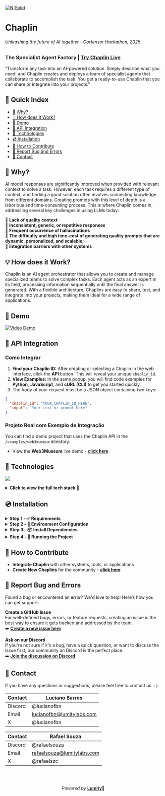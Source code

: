 [![N|Solid](https://i.imgur.com/ESdUHmB.png)](https://chaplin.lumitylabs.com)
# Chaplin
###### _Unleashing the future of AI together - Cortensor Hackathon, 2025_  
### The Specialist Agent Factory | [Try Chaplin Live](https://chaplin.lumitylabs.com/)
"Transform any task into an AI-powered solution. Simply describe what you need, and Chaplin creates and deploys a team of specialist agents that collaborate to accomplish the task. You get a ready-to-use Chaplin that you can share or integrate into your projects."

## 📖 Quick Index
- [🔎 Why?](#-why)
- [💡 How does it Work?](#-how-does-it-work)
- [🎥 Demo](#-demo)
- [🔌 API Integration](#️-api-integration)
- [🔧 Technologies](#-technologies)
- [💿 Installation](#-installation)
- [🤝 How to Contribute](#-how-to-contribute)
- [🐞 Report Bug and Errors](#-report-bug-and-errors)
- [📧 Contact](#-contact)

## 🔎 Why? 
AI model responses are significantly improved when provided with relevant context to solve a task. However, each task requires a different type of context, and finding a good solution often involves connecting knowledge from different domains. Creating prompts with this level of depth is a laborious and time-consuming process. This is where Chaplin comes in, addressing several key challenges in using LLMs today:

🎯 __Lack of quality context__  
🎯 __Inconsistent, generic, or repetitive responses__  
🎯 __Frequent occurrence of hallucinations__  
🎯 __The difficulty and high time-cost of generating quality prompts that are dynamic, personalized, and scalable;__  
🎯 __Integration barriers with other systems__

## 💡 How does it Work?  
Chaplin is an AI agent orchestrator that allows you to create and manage specialized teams to solve complex tasks. Each agent acts as an expert in its field, processing information sequentially until the final answer is generated. With a flexible architecture, Chaplins are easy to share, test, and integrate into your projects, making them ideal for a wide range of applications.

## 🎥 Demo
[![Video Demo](https://i.imgur.com/zF0PInT.png)](https://www.youtube.com/watch?v=gflTpuVK_80)

## 🔌 API Integration
### **Como Integrar**  

1.  **Find your Chaplin ID:** After creating or selecting a Chaplin in the web interface, click the **API** button. This will reveal your unique `chaplin_id`.
2.  **View Examples:** In the same popup, you will find code examples for **Python**, **JavaScript**, and **cURL (CLI)** to get you started quickly.
3. The body of your request must be a JSON object containing two keys:
```json
{
  "chaplin_id": "YOUR_CHAPLIN_ID_HERE",
  "input": "Your text or prompt here"
}
```
### **Projeto Real com Exemplo de Integração**  
You can find a demo project that uses the Chaplin API in the `/examples/web3museum` directory.
- View the __Web3Museum__ live demo - **[click here](https://web3museum.lumitylabs.com/)**


## 🔧 Technologies

<p align="left">
  <a href="https://skillicons.dev">
    <img src="https://skillicons.dev/icons?i=js,react,tailwind,vercel,cloudflare,firebase" />
  </a>
</p>

<details>
  <summary><b>Click to view the full tech stack 🧰 </b></summary>
  <ul>
    <li><strong>Frontend:</strong> JavaScript, React, Tailwind CSS</li>
    <li><strong>Backend:</strong> Vercel Functions, Cloudflare Workers</li>
    <li><strong>Banco de Dados e Infra:</strong> Firebase, Upstash (QStash), ImgBB</li>
    <li><strong>Autenticação:</strong> Clerk</li>
    <li><strong>IA:</strong> LLM (via Cortensor e Gemini)</li>
    <li><strong>Blockchain:</strong> Alchemy, Cortensor</li>
  </ul>
</details>

## 💿 Installation

<details>
  <summary><strong>Step 1 - ✅ Requirements</strong></summary>

#### 
  Before you begin, make sure you have __installed__:  
  - Node.js - **[click here](https://nodejs.org/)**
  - Vercel CLI - **[click here](https://vercel.com/docs/cli)**

  And __have an account__ on the following platforms: 
  - Firebase - **[click here](https://firebase.google.com/)**, 
  - Cloudflare - **[click here](https://dash.cloudflare.com/sign-up/workers-and-pages)**,
  - Alchemy - **[click here](https://www.alchemy.com/)**, 
  - ImgBB - **[click here](https://imgbb.com/)** 
  - Upstash **[click here](https://upstash.com/)**.
#### 

</details>

<details>
  <summary><strong>Step 2 - 🔑 Environment Configuration</strong></summary>

#### 
  - Rename the `.env.example` files to `.env` in the following folders:

    ```
    /backend
    /web
    /examples/web3museum
    ```  
  - Then, open each `.env` file and fill in the environment variables as indicated in the comments.
  ###### **⚠️ Remember to remove the `{` `}` brackets, using only the values as indicated.**
#### 

</details>

<details>
  <summary><strong>Step 3 - 📦 Install Dependencies</strong></summary>

#### 
  - Inside each of the folders below:  

    ```
    /backend
    /web
    /examples/web3museum
    ```  
  - run the command:  

    ```bash
    npm install
    ```
#### 

</details>


<details>
  <summary><strong><b>Step 4</b> - 🚀 Running the Project</strong></summary>
  
#### ⚡ Backend - [http://localhost:3000](http://localhost:3000)  

```bash
cd backend
vercel dev
```

#### 💻 Frontend - [http://localhost:5173](http://localhost:5173)  

```bash
cd web
npm run dev
```

#### 🖼️ Example Web3Museum - [http://localhost:5174](http://localhost:5174)  

```bash
cd examples/web3museum
npm run dev
```
</details>

## 🤝 How to Contribute
- __Integrate Chaplin__ with other systems, tools, or applications
- __Create New Chaplins__ for the community - [**click here**](https://chaplin.lumitylabs.com/create)

## 🐞 Report Bug and Errors  
Found a bug or encountered an error? We'd love to help! Here’s how you can get support:

**Create a GitHub Issue**  
  For well-defined bugs, errors, or feature requests, creating an issue is the best way to ensure it gets tracked and addressed by the team.  
  ➡️ **[Create a new issue here](https://github.com/lumitylabs/chaplin/issues/new)**

**Ask on our Discord**  
  If you're not sure if it's a bug, have a quick question, or want to discuss the issue first, our community on Discord is the perfect place.  
  ➡️ **[Join the discussion on Discord](https://discord.com/channels/1174034150462861324/1433186185253093517)**

## 📧 Contact
If you have any questions or suggestions,  please feel free to contact us. : )

| Contact | Luciano Barros |
| ------ | ------ |
| Discord | @lucianofbn |
| Email | lucianofbn@lumitylabs.com |
| X | @lucianofbn |

| Contact | Rafael Souza | 
| ------ | ------ |
| Discord | @rafaelsouza |
| Email | rafaelsouza@lumitylabs.com |
| X | @rafaelszc |

<br><br>

<p align="center">
  <i>Powered by </i><b><a href="https://www.lumitylabs.com">Lumity</a>💫</b>
</p>
